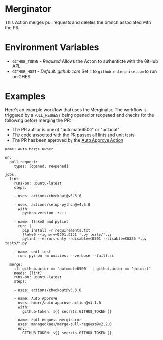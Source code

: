 # Merginator

This Action merges pull requests and deletes the branch associated with the PR.

# Environment Variables
- `GITHUB_TOKEN` - _Required_ Allows the Action to authenticte with the GitHub API.
- `GITHUB_HOST` - _Default: github.com_ Set it to `github.enterprise.com` to run on GHES

# Examples
Here's an example workflow that uses the Merginator.  The workflow is triggered by a `PULL_REQUEST` being opened or reopened and checks for the following before merging the PR:

- The PR author is one of "automate6500" or "octocat"
- The code associted with the PR passes all lints and unit tests
- The PR has been approved by the [Auto Approve Action](https://github.com/marketplace/actions/auto-approve)

```
name: Auto Merge Owner

on:
  pull_request:
    types: [opened, reopened]

jobs:
  lint:
    runs-on: ubuntu-latest
    steps:

    - uses: actions/checkout@v3.3.0

    - uses: actions/setup-python@v4.5.0
      with:
        python-version: 3.11

    - name: flake8 and pylint
      run: |
        pip install -r requirements.txt
        flake8 --ignore=E501,E231 *.py tests/*.py
        pylint --errors-only --disable=C0301 --disable=C0326 *.py tests/*.py

    - name: unit test
      run: python -m unittest --verbose --failfast

  merge:
    if: github.actor == 'automate6500' || github.actor == 'octocat'
    needs: [lint]
    runs-on: ubuntu-latest
    steps:

    - uses: actions/checkout@v3.3.0

    - name: Auto Approve
      uses: hmarr/auto-approve-action@v3.1.0
      with:
        github-token: ${{ secrets.GITHUB_TOKEN }}

    - name: Pull Request Merginator
      uses: managedkaos/merge-pull-request@v2.2.0
      env:
        GITHUB_TOKEN: ${{ secrets.GITHUB_TOKEN }}
```
